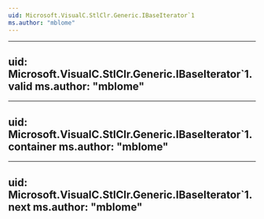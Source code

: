```yaml
---
uid: Microsoft.VisualC.StlClr.Generic.IBaseIterator`1
ms.author: "mblome"
---
```


---
uid: Microsoft.VisualC.StlClr.Generic.IBaseIterator`1.valid
ms.author: "mblome"
---

---
uid: Microsoft.VisualC.StlClr.Generic.IBaseIterator`1.container
ms.author: "mblome"
---

---
uid: Microsoft.VisualC.StlClr.Generic.IBaseIterator`1.next
ms.author: "mblome"
---
